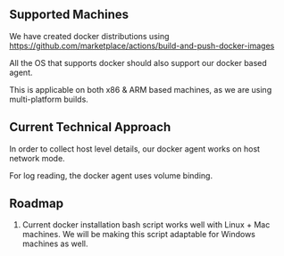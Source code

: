 ## Supported Machines

We have created docker distributions using https://github.com/marketplace/actions/build-and-push-docker-images

All the OS that supports docker should also support our docker based agent.

This is applicable on both x86 & ARM based machines, as we are using multi-platform builds.

## Current Technical Approach

In order to collect host level details, our docker agent works on host network mode.

For log reading, the docker agent uses volume binding.


## Roadmap

1. Current docker installation bash script works well with Linux + Mac machines. We will be making this script adaptable for Windows machines as well.
